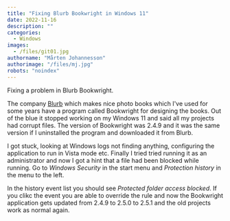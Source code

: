 ```yaml
---
title: "Fixing Blurb Bookwright in Windows 11"
date: 2022-11-16
description: ""
categories:
  - Windows
images:
  - /files/git01.jpg
authorname: "Mårten Johannesson"
authorimage: "/files/mj.jpg"
robots: "noindex"
---
```

Fixing a problem in Blurb Bookwright.
<!--more-->
The company [Blurb](https://www.blurb.com) which makes nice photo books which I've used for some years have a program called Bookwright for designing the books. Out of the blue it stopped working on my Windows 11 and said all my projects had corrupt files. The version of Bookwright was 2.4.9 and it was the same version if I uninstalled the program and downloaded it from Blurb.

I got stuck, looking at Windows logs not finding anything, configuring the application to run in Vista mode etc. Finally I tried tried running it as an administrator and now I got a hint that a file had been blocked while running. Go to *Windows Security* in the start menu and *Protection history* in the menu to the left.

In the history event list you should see *Protected folder access blocked*. If you clikc the event you are able to override the rule and now the Bookwright application gets updated from 2.4.9 to 2.5.0 to 2.5.1 and the old projects work as normal again.